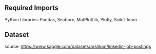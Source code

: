 ## Required Imports
Python Libraries: Pandas, Seaborn, MatPlotLib, Plotly, Scikit-learn

## Dataset
source: https://www.kaggle.com/datasets/arshkon/linkedin-job-postings
